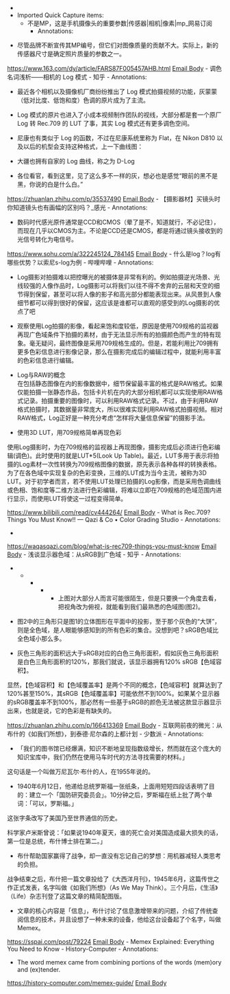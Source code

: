 - 
- Imported Quick Capture items:
    - 不是MP，这是手机摄像头的重要参数|传感器|相机|像素|mp_网易订阅
        - Annotations:

* 尽管品牌不断宣传其MP编号，但它们对图像质量的贡献不大。实际上，新的传感器尺寸是确定照片质量的参数之一。



https://www.163.com/dy/article/FARS87F005457AHB.html [Email Body](https://files.todoist.com/9y1UY1UQweXGDJm3FKpi_mE4QYn1JS-yJ_7UEvB5dSouC9Qyr-N1ccwFfBGTr78d/by/21878347/as/file.html)
    - 调色名词浅析——相机的 Log 模式 - 知乎
        - Annotations:

* 最近各个相机以及摄像机厂商纷纷推出了 Log 模式拍摄视频的功能，灰蒙蒙（低对比度、低饱和度）色调的原片成为了主流。

* Log 模式的原片也进入了小成本视频制作团队的视线，大部分都是套一个原厂 Log 转 Rec.709 的 LUT 了事，其实 Log 模式还有更多调色空间。

* 尼康也有类似于 Log 的函数，不过在尼康系统里称为 Flat，在 Nikon D810 以及以后的机型会支持这种格式，上一下曲线图：

* 大疆也拥有自家的 Log 曲线，称之为 D-Log

* 各位看官，看到这里，见了这么多不一样的灰，想必也是感觉“眼前的黑不是黑，你说的白是什么白。”



https://zhuanlan.zhihu.com/p/35537490 [Email Body](https://files.todoist.com/OwAJFb6xgCruBcbGpjaxDrgCNzFMHXpxI3Fcx6vM22tDagshQGOZO99PSVsVqh1b/by/21878347/as/file.html)
    - 【摄影器材】买镜头时你知道镜头也有画幅的区别吗？_感光
        - Annotations:

* 数码时代感光原件通常是CCD和CMOS（晕了是不，知道就行，不必记住），而现在几乎以CMOS为主。不论是CCD还是CMOS，都是将通过镜头接收到的光信号转化为电信号。



https://www.sohu.com/a/322245124_784145 [Email Body](https://files.todoist.com/RRVy48mSWAohFm-KgqLSgPFdRLlZih8IegnCm_r1BoR6VBm0wsKTLYpucIWz_8nb/by/21878347/as/file.html)
    - 什么是log？log有哪些优势？以索尼s-log为例 - 哔哩哔哩
        - Annotations:

* Log摄影对拍摄难以把控曝光的被摄体是非常有利的。例如拍摄逆光场景、光线较强的人像作品时，Log摄影可以将我们以往不得不舍弃的云层和天空的细节得到保留，甚至可以将人像的影子和高光部分都能表现出来。从风景到人像细节都可以得到很好的保留，这应该是谁都可以直观的感受到的Log摄影的优点了吧

* 观察使用Log拍摄的影像，看起来饱和度较低，原因是使用709规格的监视器再现广色域条件下拍摄的素材，由于无法显示所有的拍摄颜色而产生的特有现象。毫无疑问，最终图像是采用709规格生成的。但是，若能利用比709拥有更多色彩信息进行影像记录，那么在摄影完成后的编辑过程中，就能利用丰富的色彩信息进行编辑。

* Log与RAW的概念  
在包括静态图像在内的影像数据中，细节保留最丰富的格式是RAW格式。如果仅能拍摄一张静态作品，包括卡片机在内的大部分相机都可以实现使用RAW格式记录。拍摄重要的图像时，可以利用RAW格式记录。不过，由于利用RAW格式拍摄时，其数据量非常庞大，所以很难实现利用RAW格式拍摄视频。相对RAW格式，Log正好是一种充分考虑“怎样将大量信息保留”的摄影手法。  

* 使用3D LUT，用709规格简单再现色彩  

使用Log摄影时，为在709规格的监视器上再现图像，摄影完成后必须进行色彩编辑(调色)。此时使用的就是LUT*5(Look Up
Table)。最近，LUT多用于表示将拍摄的Log素材一次性转换为709规格图像的数据，原先表示各种各样的转换表格。为了在各色域中实现复杂的色彩变换，三维的LUT成为当今主流，被称为3D
LUT。对于初学者而言，若不使用LUT处理已拍摄的Log影像，而是采用色调曲线或色相、饱和度等二维方法进行色彩编辑，将难以立即在709规格的色域范围内进行显示，而使用LUT将使这一过程变得简单。



https://www.bilibili.com/read/cv444264/ [Email Body](https://files.todoist.com/aNHTfJ14pVW_nr2V4QNkHvmaoXYZTZe3WD3MHyPYbGiKmex9lS6vf4G8kk591xzl/by/21878347/as/file.html)
    - What is Rec.709? Things You Must Know!! — Qazi & Co • Color Grading Studio
        - Annotations:

* 


https://waqasqazi.com/blog/what-is-rec709-things-you-must-know [Email Body](https://files.todoist.com/0t1hMCi_NZAYvF2P6q76cmwO49u2F7uysNO6jIjy9JY6NrVA-gpLzbiwsSRUYqC9/by/21878347/as/file.html)
    - 浅谈显示器色域：从sRGB到广色域 - 知乎
        - Annotations:

*   *   *   *   * 上图对大部分人而言可能很陌生，但是只要换一个角度去看，把视角改为俯视，就能看到我们最熟悉的色域图(图2)。

* 图2中的三角形只是图1的立体图形在平面中的投影，至于那个灰色的“大饼”，则是全色域，是人眼能够感知到的所有色彩的集合。没想到吧？sRGB色域比全色域小那么多。

* 灰色三角形的面积远大于sRGB对应的白色三角形面积，假如灰色三角形面积是白色三角形面积的120%，那我们就说，该显示器拥有120% sRGB【色域容积】。

显然，【色域容积】和【色域覆盖率】是两个不同的概念，【色域容积】就算达到了120%甚至150%，其sRGB【色域覆盖率】可能依然不到100%。如果某个显示器的sRGB覆盖率不到100%，那必然有一些基于sRGB的颜色无法被这款显示器显示出来，也就是说，它的色彩是有缺失的。



https://zhuanlan.zhihu.com/p/166413369 [Email Body](https://files.todoist.com/vaQwdfnc8c0v-aAMB0Tz_CZw_FzUBOqg5Pn2psl5AQCeLqE0DBWKwnVKb_5VCXgb/by/21878347/as/file.html)
    - 互联网前夜的微光：从布什的《如我们所想》，到泰德·尼尔森的上都计划 - 少数派
        - Annotations:

* 「我们的图书馆已经爆满，知识不断地呈现指数级增长，然而就在这个庞大的知识宝库中，我们仍然在使用马车时代的方法寻找需要的材料。」

这句话是一个叫做万尼瓦尔·布什的人，在1955年说的。

* 1940年6月12日，他递给总统罗斯福一张纸条，上面用短短四段话表明了目的：建立一个「国防研究委员会」。10分钟之后，罗斯福在纸上批了两个单词：「可以，罗斯福。」

这张字条改写了美国乃至世界通信的历史。

科学家卢米斯曾说：「如果说1940年夏天，谁的死亡会对美国造成最大损失的话，第一位是总统，布什博士排在第二。」

* 布什帮助国家赢得了战争，却一直没有忘记自己的梦想：用机器减轻人类思考的负担。

战争结束之后，布什把一篇文章投给了《大西洋月刊》，1945年6月，这篇传世之作正式发表，名字叫做《如我们所想》（As We May
Think）。三个月后，《生活》（Life）杂志刊登了这篇文章的精简配图版。

* 文章的核心内容是「信息」，布什讨论了信息激增带来的问题，介绍了传统查阅信息的技术，并且设想了一种未来的设备，他给这台设备起了个名字，叫做Memex。



https://sspai.com/post/79224 [Email Body](https://files.todoist.com/gC95BZKz_agHEdBcClPz0M9RyE3SWp2wX_7OQ72_KHcAfe9HzuBkFZxMtkw0W40S/by/21878347/as/file.html)
    - Memex Explained: Everything You Need to Know - History-Computer
        - Annotations:

* The word memex came from combining portions of the words (mem)ory and (ex)tender.



https://history-computer.com/memex-guide/ [Email Body](https://files.todoist.com/VA5J5F5AOhPt7eHg0tEv9RJywrUap4A5Bx9CtWK5aTpLr5ELJSNsD2-LVjOzxbGn/by/21878347/as/file.html)
